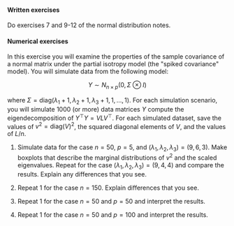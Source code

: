 #### Written exercises 
Do  exercises 7 and  9-12
of the normal distribution notes. 

#### Numerical exercises 
In this exercise you will examine the properties of the
sample covariance of a normal matrix under the partial
isotropy model (the "spiked covariance" model). You will
simulate data from the following model:

$$
Y \sim N_{n\times p} (0 , \Sigma\otimes I)
$$

where $\Sigma = \text{diag}( \lambda_1 + 1,\lambda_2 +1 , \lambda_3+1,1,\ldots,1)$.
For each simulation scenario, you will simulate 1000 (or more)
data matrices $Y$ compute the eigendecomposition of $Y^\top Y= V L V^\top$.
For each simulated dataset, save the values of $v^2= \text{diag}(V)^2$, the squared diagonal
elements of $V$, and the values of $L/n$.

1. Simulate data for the case $n=50$, $p=5$, and $(\lambda_1,\lambda_2,\lambda_3)=(9,6,3)$.
   Make boxplots that describe the marginal distributions of $v^2$ and the scaled
   eigenvalues.
   Repeat for the case $(\lambda_1,\lambda_2,\lambda_3)=(9,4,4)$ and compare the results.
   Explain any differences that you see.

2. Repeat 1 for the case $n=150$. Explain differences that you see.

3. Repeat 1 for the case $n=50$ and $p=50$ and interpret the results.

4. Repeat 1 for the case $n=50$ and $p=100$ and interpret the results.

